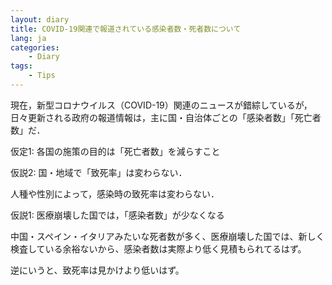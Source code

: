 ```yaml
---
layout: diary
title: COVID-19関連で報道されている感染者数・死者数について
lang: ja
categories:
    - Diary
tags:
    - Tips
---
```




現在，新型コロナウイルス（COVID-19）関連のニュースが錯綜しているが，日々更新される政府の報道情報は，主に国・自治体ごとの「感染者数」「死亡者数」だ．



仮定1: 各国の施策の目的は「死亡者数」を減らすこと



仮説2: 国・地域で「致死率」は変わらない．

人種や性別によって，感染時の致死率は変わらない．



仮説1: 医療崩壊した国では，「感染者数」が少なくなる

中国・スペイン・イタリアみたいな死者数が多く、医療崩壊した国では、新しく検査している余裕ないから、感染者数は実際より低く見積もられてるはず。

逆にいうと、致死率は見かけより低いはず。








